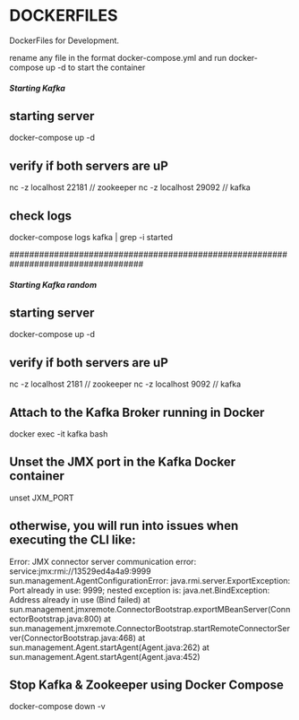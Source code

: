 # DOCKERFILES
DockerFiles for Development.

rename any file in the format docker-compose.yml and run docker-compose up -d to start the container

##### Starting Kafka

## starting server
docker-compose up -d

## verify if both servers are uP

nc -z localhost 22181 // zookeeper
nc -z localhost 29092 // kafka

## check logs

docker-compose logs kafka | grep -i started

###################################################################################
##### Starting Kafka random

## starting server
docker-compose up -d

## verify if both servers are uP

nc -z localhost 2181 // zookeeper
nc -z localhost 9092 // kafka

## Attach to the Kafka Broker running in Docker

docker exec -it kafka bash

## Unset the JMX port in the Kafka Docker container 

unset JXM_PORT

## otherwise, you will run into issues when executing the CLI like:

Error: JMX connector server communication error: service:jmx:rmi://13529ed4a4a9:9999
sun.management.AgentConfigurationError: java.rmi.server.ExportException: Port already in use: 9999; nested exception is:
java.net.BindException: Address already in use (Bind failed)
at sun.management.jmxremote.ConnectorBootstrap.exportMBeanServer(ConnectorBootstrap.java:800)
at sun.management.jmxremote.ConnectorBootstrap.startRemoteConnectorServer(ConnectorBootstrap.java:468)
at sun.management.Agent.startAgent(Agent.java:262)
at sun.management.Agent.startAgent(Agent.java:452)

## Stop Kafka & Zookeeper using Docker Compose

docker-compose down -v
